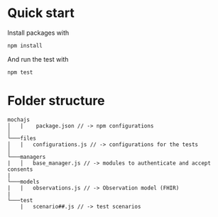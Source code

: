 # Quick start

Install packages with

```sh
npm install
```

And run the test with

```sh
npm test
```

# Folder structure

```
mochajs
│   |    package.json // -> npm configurations
│
└───files
│   |   configurations.js // -> configurations for the tests
│   
└───managers
|   │   base_manager.js // -> modules to authenticate and accept consents
|
└───models
|   |   observations.js // -> Observation model (FHIR)
|
└───test
    |   scenario##.js // -> test scenarios
```